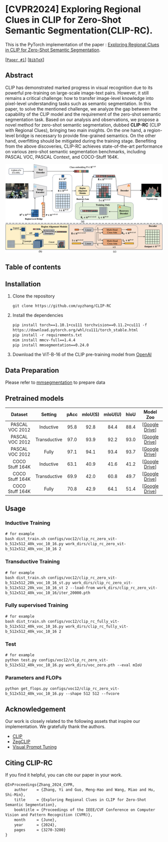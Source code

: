# [CVPR2024] Exploring Regional Clues in CLIP for Zero-Shot Semantic Segmentation(CLIP-RC). 
This is the PyTorch implementation of the paper : [Exploring Regional Clues in CLIP for Zero-Shot Semantic Segmentation](https://openaccess.thecvf.com/content/CVPR2024/papers/Zhang_Exploring_Regional_Clues_in_CLIP_for_Zero-Shot_Semantic_Segmentation_CVPR_2024_paper.pdf).

[[`Paper #1`](https://openaccess.thecvf.com/content/CVPR2024/papers/Zhang_Exploring_Regional_Clues_in_CLIP_for_Zero-Shot_Semantic_Segmentation_CVPR_2024_paper.pdf)] [[`BibTeX`](https://github.com/uyzhang/CLIP-RC?tab=readme-ov-file#citing-clip-rc)]

## Abstract
CLIP has demonstrated marked progress in visual recognition due to its powerful pre-training on large-scale image-text pairs. However, it still remains a critical challenge: how to transfer image-level knowledge into pixel-level understanding tasks such as semantic segmentation. In this paper, to solve the mentioned challenge, we analyze the gap between the capability of the CLIP model and the requirement of the zero-shot semantic segmentation task. Based on our analysis and observations, we propose a novel method for zero-shot semantic segmentation, dubbed **CLIP-RC** (CLIP with Regional Clues), bringing two main insights. On the one hand, a region-level bridge is necessary to provide fine-grained semantics. On the other hand, overfitting should be mitigated during the training stage. Benefiting from the above discoveries, CLIP-RC achieves state-of-the-art performance on various zero-shot semantic segmentation benchmarks, including PASCAL VOC, PASCAL Context, and COCO-Stuff 164K. 

![fig](assets/clip-rc.png)

## Table of contents
  
## Installation 
1. Clone the repository
    ```shell
    git clone https://github.com/uyzhang/CLIP-RC
    ```
    
2. Install the dependencies
    ```shell
    pip install torch==1.10.1+cu111 torchvision==0.11.2+cu111 -f https://download.pytorch.org/whl/cu111/torch_stable.html
    pip install -r requirements.txt
    mim install mmcv-full==1.4.4
    pip install mmsegmentation==0.24.0
    ```
3. Download the ViT-B-16 of the CLIP pre-training model from [OpenAI](https://openaipublic.azureedge.net/clip/models/5806e77cd80f8b59890b7e101eabd078d9fb84e6937f9e85e4ecb61988df416f/ViT-B-16.pt)

## Data Preparation
Please refer to [mmsegmentation](https://github.com/open-mmlab/mmsegmentation/blob/v0.24.0/docs/en/dataset_prepare.md) to prepare data

## Pretrained models

|     Dataset     |   Setting    |  pAcc | mIoU(S) | mIoU(U) | hIoU |                           Model Zoo                           |
| :-------------: | :---------:  | :---: | :-----: | :-----: | :--: |  :----------------------------------------------------------: |
| PASCAL VOC 2012 |  Inductive   |  95.8 |   92.8  |   84.4  | 88.4 | [[Google Drive](https://drive.google.com/file/d/177NlvVKd8XBDPgORPlyW1Bhs4cX_xD7i/view?usp=share_link)] |
| PASCAL VOC 2012 | Transductive |  97.0 |   93.9  |   92.2  | 93.0 | [[Google Drive](https://drive.google.com/file/d/1e42PVaURY1Ub0MRtiutnymcsL-PASfjk/view?usp=sharing)] |
| PASCAL VOC 2012 |    Fully     |  97.1 |   94.1  |   93.4  | 93.7 | [[Google Drive](https://drive.google.com/file/d/1nK7K_R5t3mbaWaamxUBNO5wYGdSbSW_i/view?usp=sharing)] |
| COCO Stuff 164K |  Inductive   |  63.1 |   40.9  |   41.6  | 41.2 | [[Google Drive](https://drive.google.com/file/d/1wFntgORB1q_H0WGU1JIAKOOsgXoE94Pe/view?usp=share_link)]|
| COCO Stuff 164K | Transductive |  69.9 |   42.0  |   60.8  | 49.7 | [[Google Drive](https://drive.google.com/file/d/1dD4wJNdLGJD-l-AdEYQ1dY9xousnbQLJ/view?usp=sharing)]|
| COCO Stuff 164K |    Fully     |  70.8 |   42.9  |   64.1  | 51.4 | [[Google Drive](https://drive.google.com/file/d/1-I859mSX9MblCXACcCc-2QlqmJHU7Jh1/view?usp=share_link)] |

## Usage


### Inductive Training
```shell
# for example
bash dist_train.sh configs/voc12/clip_rc_zero_vit-b_512x512_40k_voc_10_16.py work_dirs/clip_rc_zero_vit-b_512x512_40k_voc_10_16 2
```

### Transductive Training
```shell
# for example
bash dist_train.sh configs/voc12/clip_rc_zero_vit-b_512x512_20k_voc_10_16_st.py work_dirs/clip_rc_zero_vit-b_512x512_20k_voc_10_16_st 2 --load-from work_dirs/clip_rc_zero_vit-b_512x512_40k_voc_10_16/iter_20000.pth
```

### Fully supervised Training
```shell
# for example
bash dist_train.sh configs/voc12/clip_rc_fully_vit-b_512x512_40k_voc_10_16.py work_dirs/clip_rc_fully_vit-b_512x512_40k_voc_10_16 2
```

### Test
```shell
# for example
python test.py configs/voc12/clip_rc_zero_vit-b_512x512_40k_voc_10_16.py work_dirs/voc_zero.pth --eval mIoU
```

### Parameters and FLOPs
```shell
python get_flops.py configs/voc12/clip_rc_zero_vit-b_512x512_40k_voc_10_16.py --shape 512 512 --fvcore
```

## Acknowledgement
Our work is closely related to the following assets that inspire our implementation. We gratefully thank the authors. 

- [CLIP](https://github.com/openai/CLIP)
- [ZegCLIP](https://github.com/ZiqinZhou66/ZegCLIP)
- [Visual Prompt Tuning](https://github.com/KMnP/vpt)

## Citing CLIP-RC
If you find it helpful, you can cite our paper in your work.

```
@InProceedings{Zhang_2024_CVPR,
    author    = {Zhang, Yi and Guo, Meng-Hao and Wang, Miao and Hu, Shi-Min},
    title     = {Exploring Regional Clues in CLIP for Zero-Shot Semantic Segmentation},
    booktitle = {Proceedings of the IEEE/CVF Conference on Computer Vision and Pattern Recognition (CVPR)},
    month     = {June},
    year      = {2024},
    pages     = {3270-3280}
}
```
